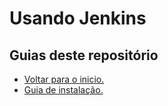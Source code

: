 # Usando Jenkins

## Guias deste repositório
- <a href="https://github.com/joao-prs/jenkins">Voltar para o inicio.</a>
- <a href="https://github.com/joao-prs/jenkins/blob/main/GUI.installation.md">Guia de instalação.</a>
